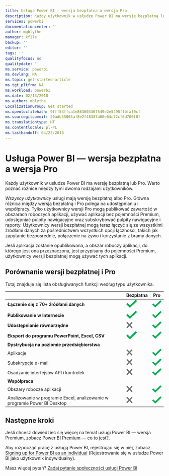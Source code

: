 ```yaml
---
title: Usługa Power BI — wersja bezpłatna a wersja Pro
description: Każdy użytkownik w usłudze Power BI ma wersję bezpłatną lub Pro. Warto poznać różnice między tymi dwoma rodzajami użytkowników.
services: powerbi
documentationcenter: ''
author: mgblythe
manager: kfile
backup: ''
editor: ''
tags: ''
qualityfocus: no
qualitydate: ''
ms.service: powerbi
ms.devlang: NA
ms.topic: get-started-article
ms.tgt_pltfrm: NA
ms.workload: powerbi
ms.date: 02/13/2018
ms.author: mblythe
LocalizationGroup: Get started
ms.openlocfilehash: 9fff53ffca1e863603467549e2e5495ffbfaf0cf
ms.sourcegitcommit: 20adb55065af8e2f48387a00e64c72cf6d700f0f
ms.translationtype: HT
ms.contentlocale: pl-PL
ms.lasthandoff: 04/23/2018
---
```

# <a name="power-bi-free-vs-pro"></a>Usługa Power BI — wersja bezpłatna a wersja Pro
Każdy użytkownik w usłudze Power BI ma wersję bezpłatną lub Pro. Warto poznać różnice między tymi dwoma rodzajami użytkowników.

*Wszyscy użytkownicy* usługi mają wersję bezpłatną albo Pro. Główna różnica między wersją bezpłatną i Pro polega na udostępnianiu i współpracy. Tylko użytkownicy wersji Pro mogą publikować zawartość w obszarach roboczych aplikacji, używać aplikacji bez pojemności Premium, udostępniać pulpity nawigacyjne oraz subskrybować pulpity nawigacyjne i raporty. Użytkownicy wersji bezpłatnej mogą teraz łączyć się ze wszystkimi źródłami danych za pośrednictwem wszystkich opcji łączności, takich jak zapytanie bezpośrednie, połączenie na żywo i korzystanie z bramy danych.

Jeśli aplikacja zostanie opublikowana, a obszar roboczy aplikacji, do którego jest ona przeznaczona, jest przypisany do pojemności Premium, użytkownicy wersji bezpłatnej mogą używać tych aplikacji.

## <a name="free-vs-pro-comparison"></a>Porównanie wersji bezpłatnej i Pro
Tutaj znajduje się lista obsługiwanych funkcji według typu użytkownika.

|  | Bezpłatna | Pro |
| --- | --- | --- |
| **Łączenie się z 70+ źródłami danych** |![](media/service-free-vs-pro/available.png "Dostępne") |![](media/service-free-vs-pro/available.png "Dostępne") |
| **Publikowanie w Internecie** |![](media/service-free-vs-pro/available.png "Dostępne") |![](media/service-free-vs-pro/available.png "Dostępne") |
| **Udostępnianie równorzędne** |![](media/service-free-vs-pro/not-available.png "Niedostępne") |![](media/service-free-vs-pro/available.png "Dostępne") |
| **Eksport do programu PowerPoint, Excel, CSV** |![](media/service-free-vs-pro/available.png "Dostępne") |![](media/service-free-vs-pro/available.png "Dostępne") |
| **Dystrybucja na poziomie przedsiębiorstwa** | | |
| Aplikacje |![](media/service-free-vs-pro/not-available.png "Niedostępne") |![](media/service-free-vs-pro/available.png "Dostępne") |
| Subskrypcje e-mail |![](media/service-free-vs-pro/not-available.png "Niedostępne") |![](media/service-free-vs-pro/available.png "Dostępne") |
| Osadzanie interfejsów API i kontrolek |![](media/service-free-vs-pro/not-available.png "Niedostępne") |![](media/service-free-vs-pro/available.png "Dostępne") |
| **Współpraca** | | |
| Obszary robocze aplikacji |![](media/service-free-vs-pro/not-available.png "Niedostępne") |![](media/service-free-vs-pro/available.png "Dostępne") |
| Analizowanie w programie Excel, analizowanie w programie Power BI Desktop |![](media/service-free-vs-pro/not-available.png "Niedostępne") |![](media/service-free-vs-pro/available.png "Dostępne") |

## <a name="next-steps"></a>Następne kroki
Jeśli chcesz dowiedzieć się więcej na temat usługi Power BI — wersja Premium, zobacz [Power BI Premium — co to jest?](service-premium.md).

Aby rozpocząć pracę z usługą Power BI, rejestrując się w niej, zobacz [Signing up for Power BI as an individual](service-self-service-signup-for-power-bi.md) (Rejestrowanie się w usłudze Power BI jako użytkownik indywidualny).

Masz więcej pytań? [Zadaj pytanie społeczności usługi Power BI](https://community.powerbi.com/)

